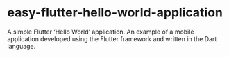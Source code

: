 # easy-flutter-hello-world-application
A simple Flutter ‘Hello World’ application. An example of a mobile application developed using the Flutter framework and written in the Dart language.

